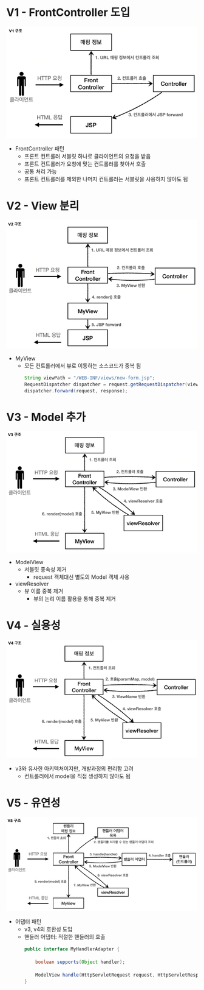 # V1 - FrontController 도입
![v1](./img/v1.png)

- FrontController 패턴
    - 프론트 컨트롤러 서블릿 하나로 클라이언트의 요청을 받음
    - 프론트 컨트롤러가 요청에 맞는 컨트롤러를 찾아서 호출
    - 공통 처리 가능
    - 프론트 컨트롤러를 제외한 나머지 컨트롤러는 서블릿을 사용하지 않아도 됨

# V2 - View 분리
![v2](./img/v2.png)

- MyView
    - 모든 컨트롤러에서 뷰로 이동하는 소스코드가 중복 됨
        ```java
        String viewPath = "/WEB-INF/views/new-form.jsp";
        RequestDispatcher dispatcher = request.getRequestDispatcher(viewPath);
        dispatcher.forward(request, response);
        ```

# V3 - Model 추가
![v3](./img/v3.png)

- ModelView
    - 서블릿 종속성 제거
        - request 객체대신 별도의 Model 객체 사용
- viewResolver
    - 뷰 이름 중복 제거
        - 뷰의 논리 이름 활용을 통해 중복 제거

# V4 - 실용성
![v4](./img/v4.png)

- v3와 유사한 아키텍처이지만, 개발과정의 편리함 고려
    - 컨트롤러에서 model을 직접 생성하지 않아도 됨

# V5 - 유연성
![v5](./img/v5.png)

- 어댑터 패턴
    - v3, v4의 호환성 도입
    - 핸들러 어댑터: 적절한 핸들러의 호출
        ```java
        public interface MyHandlerAdapter {

            boolean supports(Object handler);

            ModelView handle(HttpServletRequest request, HttpServletResponse response, Object handler) throws ServletException, IOException;
        }
        ```
